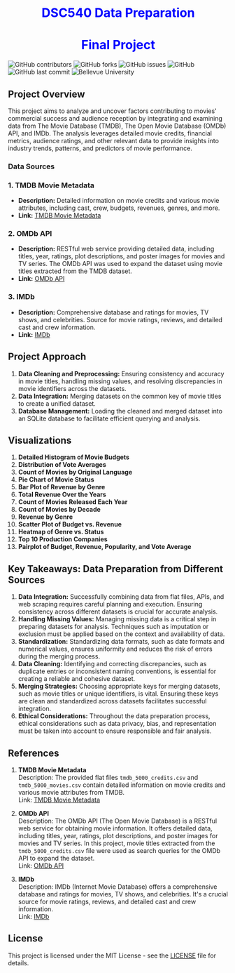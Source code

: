 
# <h1 align="center" style="color:blue;" id="heading">DSC540 Data Preparation</h1>
# <h1 align="center" style="color:blue;" id="heading">Final Project</h1>

![GitHub contributors](https://img.shields.io/github/contributors/saboye/DSC540-Data-Preparation?color=blue&logo=github&style=for-the-badge)
![GitHub forks](https://img.shields.io/github/forks/saboye/DSC540-Data-Preparation?logo=github&style=for-the-badge)
![GitHub issues](https://img.shields.io/github/issues-raw/saboye/DSC540-Data-Preparation?style=for-the-badge)
![GitHub](https://img.shields.io/github/license/saboye/DSC540-Data-Preparation?style=for-the-badge)
![GitHub last commit](https://img.shields.io/github/last-commit/saboye/DSC540-Data-Preparation?style=for-the-badge)
![Bellevue University](https://img.shields.io/badge/Bellevue%20University-blue?style=for-the-badge&logo=university)


## Project Overview

This project aims to analyze and uncover factors contributing to movies' commercial success and audience reception by integrating and examining data from The Movie Database (TMDB), The Open Movie Database (OMDb) API, and IMDb. The analysis leverages detailed movie credits, financial metrics, audience ratings, and other relevant data to provide insights into industry trends, patterns, and predictors of movie performance.

### Data Sources

### 1. TMDB Movie Metadata
- **Description:** Detailed information on movie credits and various movie attributes, including cast, crew, budgets, revenues, genres, and more.
- **Link:** [TMDB Movie Metadata](https://www.kaggle.com/datasets/tmdb/tmdb-movie-metadata)

### 2. OMDb API
- **Description:** RESTful web service providing detailed data, including titles, year, ratings, plot descriptions, and poster images for movies and TV series. The OMDb API was used to expand the dataset using movie titles extracted from the TMDB dataset.
- **Link:** [OMDb API](https://www.omdbapi.com/)

### 3. IMDb
- **Description:** Comprehensive database and ratings for movies, TV shows, and celebrities. Source for movie ratings, reviews, and detailed cast and crew information.
- **Link:** [IMDb](https://datasets.imdbws.com/)

## Project Approach

1. **Data Cleaning and Preprocessing:** Ensuring consistency and accuracy in movie titles, handling missing values, and resolving discrepancies in movie identifiers across the datasets.
2. **Data Integration:** Merging datasets on the common key of movie titles to create a unified dataset.
3. **Database Management:** Loading the cleaned and merged dataset into an SQLite database to facilitate efficient querying and analysis.

## Visualizations

1. **Detailed Histogram of Movie Budgets**
2. **Distribution of Vote Averages**
3. **Count of Movies by Original Language**
4. **Pie Chart of Movie Status**
5. **Bar Plot of Revenue by Genre**
6. **Total Revenue Over the Years**
7. **Count of Movies Released Each Year**
8. **Count of Movies by Decade**
9. **Revenue by Genre**
10. **Scatter Plot of Budget vs. Revenue**
11. **Heatmap of Genre vs. Status**
12. **Top 10 Production Companies**
13. **Pairplot of Budget, Revenue, Popularity, and Vote Average**

## Key Takeaways: Data Preparation from Different Sources

1. **Data Integration:** Successfully combining data from flat files, APIs, and web scraping requires careful planning and execution. Ensuring consistency across different datasets is crucial for accurate analysis.
2. **Handling Missing Values:** Managing missing data is a critical step in preparing datasets for analysis. Techniques such as imputation or exclusion must be applied based on the context and availability of data.
3. **Standardization:** Standardizing data formats, such as date formats and numerical values, ensures uniformity and reduces the risk of errors during the merging process.
4. **Data Cleaning:** Identifying and correcting discrepancies, such as duplicate entries or inconsistent naming conventions, is essential for creating a reliable and cohesive dataset.
5. **Merging Strategies:** Choosing appropriate keys for merging datasets, such as movie titles or unique identifiers, is vital. Ensuring these keys are clean and standardized across datasets facilitates successful integration.
6. **Ethical Considerations:** Throughout the data preparation process, ethical considerations such as data privacy, bias, and representation must be taken into account to ensure responsible and fair analysis.

## References

1. **TMDB Movie Metadata**  
   Description: The provided flat files `tmdb_5000_credits.csv` and `tmdb_5000_movies.csv` contain detailed information on movie credits and various movie attributes from TMDB.  
   Link: [TMDB Movie Metadata](https://www.kaggle.com/datasets/tmdb/tmdb-movie-metadata)

2. **OMDb API**  
   Description: The OMDb API (The Open Movie Database) is a RESTful web service for obtaining movie information. It offers detailed data, including titles, year, ratings, plot descriptions, and poster images for movies and TV series. In this project, movie titles extracted from the `tmdb_5000_credits.csv` file were used as search queries for the OMDb API to expand the dataset.  
   Link: [OMDb API](https://www.omdbapi.com/)

3. **IMDb**  
   Description: IMDb (Internet Movie Database) offers a comprehensive database and ratings for movies, TV shows, and celebrities. It's a crucial source for movie ratings, reviews, and detailed cast and crew information.  
   Link: [IMDb](https://datasets.imdbws.com/)

## License

This project is licensed under the MIT License - see the [LICENSE](LICENSE) file for details.

